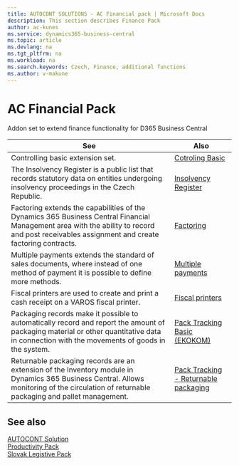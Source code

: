 ```yaml
---
title: AUTOCONT SOLUTIONS - AC Financial pack | Microsoft Docs
description: This section describes Finance Pack
author: ac-kunes
ms.service: dynamics365-business-central
ms.topic: article
ms.devlang: na
ms.tgt_pltfrm: na
ms.workload: na
ms.search.keywords: Czech, Finance, additional functions
ms.author: v-makune
---
```


# AC Financial Pack

Addon set to extend finance functionality for D365 Business Central

| See | Also |  
| - | - |
| Controlling basic extension set. |[Cotroling Basic](ac-controling-basic.md)|
The Insolvency Register is a public list that records statutory data on entities undergoing insolvency proceedings in the Czech Republic. |[Insolvency Register](ac-insolvence-register.md)|
| Factoring extends the capabilities of the Dynamics 365 Business Central Financial Management area with the ability to record and post receivables assignment and create factoring contracts. |[Factoring](ac-factoring.md)|
| Multiple payments extends the standard of sales documents, where instead of one method of payment it is possible to define more methods. |[Multiple payments](ac-multiple-payments.md)|
| Fiscal printers are used to create and print a cash receipt on a VAROS fiscal printer. |[Fiscal printers](ac-fiscal-printers.md)|
| Packaging records make it possible to automatically record and report the amount of packaging material or other quantitative data in connection with the movements of goods in the system. |[Pack Tracking Basic (EKOKOM)](ac-pack-tracking-basic.md)|
Returnable packaging records are an extension of the Inventory module in Dynamics 365 Business Central. Allows monitoring of the circulation of returnable packaging and pallet management. |[Pack Tracking - Returnable packaging](ac-pack-tracking-return-packing.md)|

## See also
[AUTOCONT Solution](../index.md)  
[Productivity Pack](../AC-ProductivityPack/ac-productivity-pack.md)    
[Slovak Legistive Pack](../AC-SK/ac-sk-legislative-pack.md)

